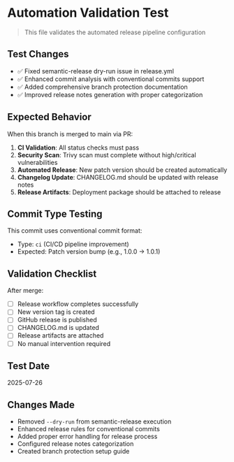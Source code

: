 # Automation Validation Test

> This file validates the automated release pipeline configuration

## Test Changes

- ✅ Fixed semantic-release dry-run issue in release.yml
- ✅ Enhanced commit analysis with conventional commits support
- ✅ Added comprehensive branch protection documentation
- ✅ Improved release notes generation with proper categorization

## Expected Behavior

When this branch is merged to main via PR:

1. **CI Validation**: All status checks must pass
2. **Security Scan**: Trivy scan must complete without high/critical vulnerabilities  
3. **Automated Release**: New patch version should be created automatically
4. **Changelog Update**: CHANGELOG.md should be updated with release notes
5. **Release Artifacts**: Deployment package should be attached to release

## Commit Type Testing

This commit uses conventional commit format:
- Type: `ci` (CI/CD pipeline improvement)
- Expected: Patch version bump (e.g., 1.0.0 → 1.0.1)

## Validation Checklist

After merge:
- [ ] Release workflow completes successfully
- [ ] New version tag is created
- [ ] GitHub release is published
- [ ] CHANGELOG.md is updated
- [ ] Release artifacts are attached
- [ ] No manual intervention required

## Test Date
2025-07-26

## Changes Made
- Removed `--dry-run` from semantic-release execution
- Enhanced release rules for conventional commits
- Added proper error handling for release process
- Configured release notes categorization
- Created branch protection setup guide